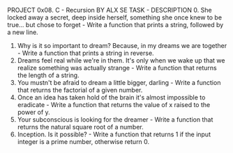PROJECT 0x08. C - Recursion
BY ALX SE 
TASK - DESCRIPTION
0. She locked away a secret, deep inside herself, something she once knew to be true... but chose to forget - Write a function that prints a string, followed by a new line.
1. Why is it so important to dream? Because, in my dreams we are together - Write a function that prints a string in reverse.
2. Dreams feel real while we're in them. It's only when we wake up that we realize something was actually strange - Write a function that returns the length of a string.
3. You mustn't be afraid to dream a little bigger, darling - Write a function that returns the factorial of a given number.
4. Once an idea has taken hold of the brain it's almost impossible to eradicate - Write a function that returns the value of x raised to the power of y.
5. Your subconscious is looking for the dreamer - Write a function that returns the natural square root of a number.
6. Inception. Is it possible? - Write a function that returns 1 if the input integer is a prime number, otherwise return 0.

